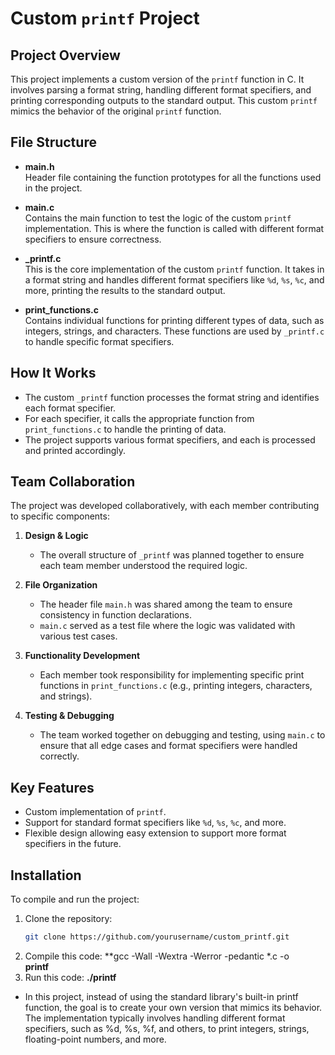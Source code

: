 # Custom `printf` Project

## Project Overview

This project implements a custom version of the `printf` function in C. It involves parsing a format string, handling different format specifiers, and printing corresponding outputs to the standard output. This custom `printf` mimics the behavior of the original `printf` function.

## File Structure

- **main.h**  
  Header file containing the function prototypes for all the functions used in the project.
  
- **main.c**  
  Contains the main function to test the logic of the custom `printf` implementation. This is where the function is called with different format specifiers to ensure correctness.

- **_printf.c**  
  This is the core implementation of the custom `printf` function. It takes in a format string and handles different format specifiers like `%d`, `%s`, `%c`, and more, printing the results to the standard output.

- **print_functions.c**  
  Contains individual functions for printing different types of data, such as integers, strings, and characters. These functions are used by `_printf.c` to handle specific format specifiers.

## How It Works

- The custom `_printf` function processes the format string and identifies each format specifier.
- For each specifier, it calls the appropriate function from `print_functions.c` to handle the printing of data.
- The project supports various format specifiers, and each is processed and printed accordingly.

## Team Collaboration

The project was developed collaboratively, with each member contributing to specific components:

1. **Design & Logic**  
   - The overall structure of `_printf` was planned together to ensure each team member understood the required logic.
   
2. **File Organization**  
   - The header file `main.h` was shared among the team to ensure consistency in function declarations.
   - `main.c` served as a test file where the logic was validated with various test cases.

3. **Functionality Development**  
   - Each member took responsibility for implementing specific print functions in `print_functions.c` (e.g., printing integers, characters, and strings).
   
4. **Testing & Debugging**  
   - The team worked together on debugging and testing, using `main.c` to ensure that all edge cases and format specifiers were handled correctly.

## Key Features

- Custom implementation of `printf`.
- Support for standard format specifiers like `%d`, `%s`, `%c`, and more.
- Flexible design allowing easy extension to support more format specifiers in the future.

## Installation

To compile and run the project:

1. Clone the repository:
   ```bash
   git clone https://github.com/yourusername/custom_printf.git

2. Compile this code:
**gcc -Wall -Wextra -Werror -pedantic *.c -o    
    **printf**
3. Run this code:
    **./printf**

* In this project, instead of using the standard library's built-in printf function, the goal is to create your own version that mimics its behavior. The implementation typically involves handling different format specifiers, such as %d, %s, %f, and others, to print integers, strings, floating-point numbers, and more.